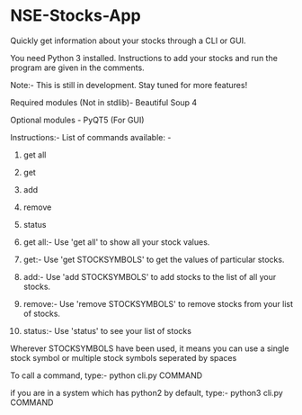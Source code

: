 # NSE-Stocks-App
Quickly get information about your stocks through a CLI or GUI.

You need Python 3 installed. Instructions to add your stocks and run the program are given in the comments.

Note:- This is still in development. Stay tuned for more features!

Required modules (Not in stdlib)-
  Beautiful Soup 4
  
Optional modules -
  PyQT5 (For GUI)

Instructions:-
 List of commands available: -
   1) get all
   2) get
   3) add
   4) remove
   5) status

   1) get all:-
     Use 'get all' to show all your stock values.

   2) get:-
     Use 'get STOCKSYMBOLS' to get the values of particular stocks.

   3) add:-
     Use 'add STOCKSYMBOLS' to add stocks to the list of all your stocks.

   4) remove:-
     Use 'remove STOCKSYMBOLS' to remove stocks from your list of stocks.

   5) status:-
     Use 'status' to see your list of stocks

 Wherever STOCKSYMBOLS have been used, it means you can use a single stock symbol or multiple stock symbols seperated by spaces

 To call a command, type:-
   python cli.py COMMAND

 if you are in a system which has python2 by default, type:-
   python3 cli.py COMMAND
